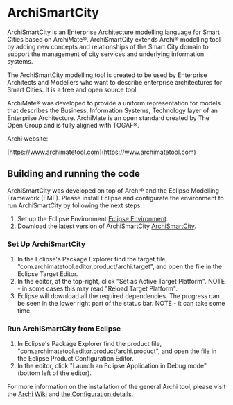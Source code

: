 

# ArchiSmartCity

ArchiSmartCity is an Enterprise Architecture modelling language for Smart Cities based on ArchiMate®. ArchiSmartCity extends Archi® modelling tool by adding new concepts and relationships of the Smart City domain to support the management of city services and underlying information systems.

The ArchiSmartCity modelling tool is created to be used by Enterprise Architects and Modellers who want to describe enterprise architectures for Smart Cities. It is a free and open source tool.

ArchiMate® was developed to provide a uniform representation for models that describes the Business, Information Systems, Technology layer of an Enterprise Architecture. ArchiMate is an open standard created by The Open Group and is fully aligned with TOGAF®.

Archi website:

[https://www.archimatetool.com](https://www.archimatetool.com)


## Building and running the code

ArchiSmartCity was developed on top of Archi® and the Eclipse Modelling Framework (EMF). Please install Eclipse and configurate the environment to run ArchiSmartCity by following the next steps:

1. Set up the Eclipse Environment [Eclipse Environment](https://github.com/archimatetool/archi/wiki/Setting-up-the-Eclipse-Environment).
2. Download the latest version of ArchiSmartCity [ArchiSmartCity](https://github.com/vivikaing/ArchiSmartCity).

### Set Up ArchiSmartCity

1. In the Eclipse's Package Explorer find the target file, "com.archimatetool.editor.product/archi.target", and open the file in the Eclipse Target Editor.
2. In the editor, at the top-right, click "Set as Active Target Platform". NOTE - in some cases this may read "Reload Target Platform".
3. Eclipse will download all the required dependencies. The progress can be seen in the lower right part of the status bar. NOTE - it can take some time.

### Run ArchiSmartCity from Eclipse
1. In Eclipse's Package Explorer find the product file, "com.archimatetool.editor.product/archi.product", and open the file in the Eclipse Product Configuration Editor.
2. In the editor, click "Launch an Eclipse Application in Debug mode" (bottom left of the editor).

For more information on the installation of the general Archi tool, please visit the [Archi Wiki](https://github.com/archimatetool/archi/wiki) and [the Configuration details](https://github.com/archimatetool/archi/wiki/Running-and-Debugging-Archi).


